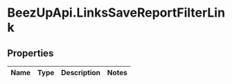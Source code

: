 # BeezUpApi.LinksSaveReportFilterLink

## Properties
Name | Type | Description | Notes
------------ | ------------- | ------------- | -------------


